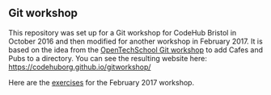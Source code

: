 ## Git workshop

This repository was set up for a Git workshop for CodeHub Bristol in October 2016 and then modified for another workshop in February 2017. It is based on the idea from the [OpenTechSchool Git workshop](http://opentechschool.github.io/social-coding/) to add Cafes and Pubs to a directory. You can see the resulting website here: https://codehuborg.github.io/gitworkshop/

Here are the [exercises](docs/workshop/README.md) for the February 2017 workshop.


